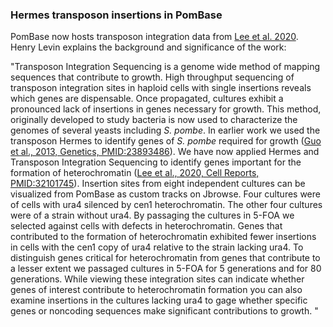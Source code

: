 ### Hermes transposon insertions in PomBase

<!-- newsfeed_thumbnail: transposon.png -->

PomBase now hosts transposon integration data from [Lee et
al. 2020](https://www.pombase.org/reference/PMID:32101745). Henry
Levin explains the background and significance of the work:

"Transposon Integration Sequencing is a genome wide method of mapping
sequences that contribute to growth. High throughput sequencing of
transposon integration sites in haploid cells with single insertions
reveals which genes are dispensable. Once propagated, cultures exhibit
a pronounced lack of insertions in genes necessary for growth.  This
method, originally developed to study bacteria is now used to
characterize the genomes of several yeasts including *S. pombe*.  In
earlier work we used the transposon Hermes to identify genes of
*S. pombe* required for growth ([Guo et al., 2013, Genetics,
PMID:23893486](https://www.pombase.org/reference/PMID:23893486)).  We
have now applied Hermes and Transposon Integration Sequencing to
identify genes important for the formation of heterochromatin ([Lee et
al., 2020, Cell Reports,
PMID:32101745](https://www.pombase.org/reference/PMID:32101745)).
Insertion sites from eight independent cultures can be visualized from
PomBase as custom tracks on Jbrowse. Four cultures were of cells with
ura4 silenced by cen1 heterochromatin. The other four cultures were of
a strain without ura4.  By passaging the cultures in 5-FOA we selected
against cells with defects in heterochromatin. Genes that contributed
to the formation of heterochromatin exhibited fewer insertions in
cells with the cen1 copy of ura4 relative to the strain lacking ura4.
To distinguish genes critical for heterochromatin from genes that
contribute to a lesser extent we passaged cultures in 5-FOA for 5
generations and for 80 generations. While viewing these integration
sites can indicate whether genes of interest contribute to
heterochromatin formation you can also examine insertions in the
cultures lacking ura4 to gage whether specific genes or noncoding
sequences make significant contributions to growth. "





